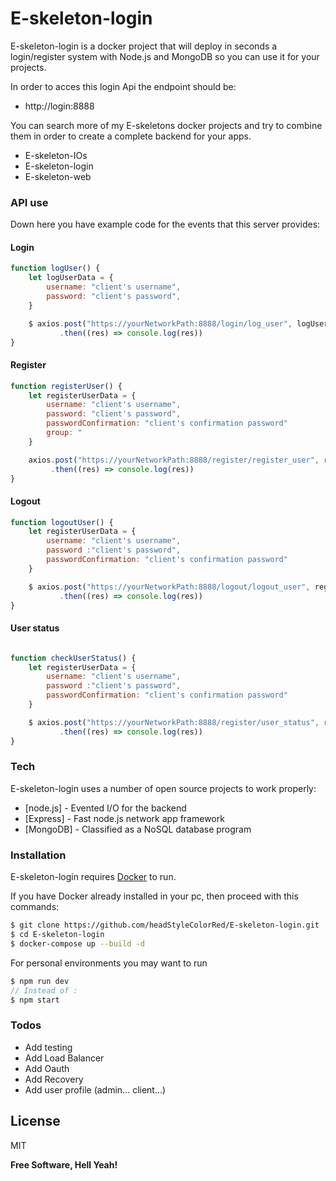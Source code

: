 # E-skeleton-login


E-skeleton-login is a docker project that will deploy in seconds a login/register system with Node.js and MongoDB so you can use it for your projects.

In order to acces this login Api the endpoint should be:
- http://login:8888

You can search more of my E-skeletons docker projects and try to combine them in order to create a complete backend for your apps.
  - E-skeleton-IOs
  - E-skeleton-login
  - E-skeleton-web

### API use

Down here you have example code for the events that this server provides:

#### Login

```js
function logUser() { 
	let logUserData = {
		username: "client's username",
		password: "client's password",
	}

	$ axios.post("https://yourNetworkPath:8888/login/log_user", logUserData)
	   	   .then((res) => console.log(res))
}
```

#### Register

```js
function registerUser() {
	let registerUserData = {
		username: "client's username",
		password: "client's password",
		passwordConfirmation: "client's confirmation password"
		group: "
	}

	axios.post("https://yourNetworkPath:8888/register/register_user", registerUserData)
	     .then((res) => console.log(res))
}
```

#### Logout
```js
function logoutUser() {
	let registerUserData = {
		username: "client's username",
		password :"client's password",
		passwordConfirmation: "client's confirmation password"
	}

	$ axios.post("https://yourNetworkPath:8888/logout/logout_user", registerUserData)
		   .then((res) => console.log(res))
}
```

#### User status

```js

function checkUserStatus() {
	let registerUserData = {
		username: "client's username",
		password :"client's password",
		passwordConfirmation: "client's confirmation password"
	}

	$ axios.post("https://yourNetworkPath:8888/register/user_status", registerUserData)
		   .then((res) => console.log(res))
}

```

### Tech

E-skeleton-login uses a number of open source projects to work properly:

* [node.js] - Evented I/O for the backend
* [Express] - Fast node.js network app framework 
* [MongoDB] - Classified as a NoSQL database program

### Installation

E-skeleton-login requires [Docker](https://www.docker.com/) to run.

If you have Docker already installed in your pc, then proceed with this commands:

```sh
$ git clone https://github.com/headStyleColorRed/E-skeleton-login.git
$ cd E-skeleton-login
$ docker-compose up --build -d
```

For personal environments you may want to run

```js
$ npm run dev
// Instead of :
$ npm start
```

### Todos

 - Add testing
 - Add Load Balancer
 - Add Oauth
 - Add Recovery
 - Add user profile (admin... client...)

License
----

MIT


**Free Software, Hell Yeah!**
